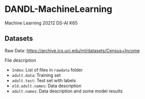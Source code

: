 # DANDL-MachineLearning
Machine Learning 20212 DS-AI K65

## Datasets
Raw Data: https://archive.ics.uci.edu/ml/datasets/Census+Income

File description
* `Index`: List of files in `rawdata` folder
* `adult.data`: Training set
* `adult.test`: Test set with labels
* `old.adult.names`: Data description
* `adult.names`: Data description and some model results
